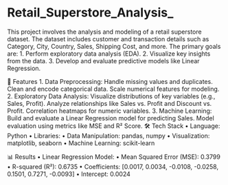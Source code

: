 # Retail_Superstore_Analysis_

This project involves the analysis and modeling of a retail superstore dataset. The dataset includes customer and transaction details such as Category, City, Country, Sales, Shipping Cost, and more. The primary goals are:
	1.	Perform exploratory data analysis (EDA).
	2.	Visualize key insights from the data.
	3.	Develop and evaluate predictive models like Linear Regression.

🚀 Features
	1.	Data Preprocessing:
         Handle missing values and duplicates.
         Clean and encode categorical data.
         Scale numerical features for modeling.
	2.	Exploratory Data Analysis:
         Visualize distributions of key variables (e.g., Sales, Profit).
         Analyze relationships like Sales vs. Profit and Discount vs. Profit.
         Correlation heatmaps for numeric variables.
	3.	Machine Learning:
         Build and evaluate a Linear Regression model for predicting Sales.
         Model evaluation using metrics like MSE and R² Score.
🛠️ Tech Stack
	•	Language: Python
	•	Libraries:
	•	Data Manipulation: pandas, numpy
	•	Visualization: matplotlib, seaborn
	•	Machine Learning: scikit-learn

 📊 Results
	•	Linear Regression Model:
	•	Mean Squared Error (MSE): 0.3799
	•	R-squared (R²): 0.6735
	•	Coefficients: [0.0017, 0.0034, -0.0108, -0.0258, 0.1501, 0.7271, -0.0093]
	•	Intercept: 0.0024

         
  
